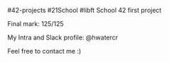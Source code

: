 #42-projects #21School #libft
School 42 first project 

Final mark: 125/125

My Intra and Slack profile: @hwatercr

Feel free to contact me :)
